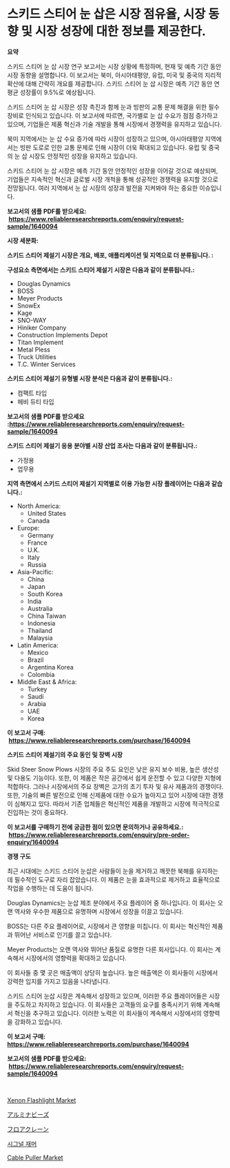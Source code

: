 <p><h1>스키드 스티어 눈 삽은 시장 점유율, 시장 동향 및 시장 성장에 대한 정보를 제공한다.</h1></p><p><strong>요약</strong></p>
<p><p>스키드 스티어 눈 삽 시장 연구 보고서는 시장 상황에 특정하며, 현재 및 예측 기간 동안 시장 동향을 설명합니다. 이 보고서는 북미, 아시아태평양, 유럽, 미국 및 중국의 지리적 확산에 대해 간략히 개요를 제공합니다. 스키드 스티어 눈 삽 시장은 예측 기간 동안 연평균 성장률이 9.5%로 예상됩니다.</p><p>스키드 스티어 눈 삽 시장은 성장 촉진과 함께 눈과 빙판의 교통 문제 해결을 위한 필수 장비로 인식되고 있습니다. 이 보고서에 따르면, 국가별로 눈 삽 수요가 점점 증가하고 있으며, 기업들은 제품 혁신과 기술 개발을 통해 시장에서 경쟁력을 유지하고 있습니다.</p><p>북미 지역에서는 눈 삽 수요 증가에 따라 시장이 성장하고 있으며, 아시아태평양 지역에서는 빙판 도로로 인한 교통 문제로 인해 시장이 더욱 확대되고 있습니다. 유럽 및 중국의 눈 삽 시장도 안정적인 성장을 유지하고 있습니다.</p><p>스키드 스티어 눈 삽 시장은 예측 기간 동안 안정적인 성장을 이어갈 것으로 예상되며, 기업들은 지속적인 혁신과 글로벌 시장 개척을 통해 성공적인 경쟁력을 유지할 것으로 전망됩니다. 여러 지역에서 눈 삽 시장의 성장과 발전을 지켜봐야 하는 중요한 이슈입니다.</p></p>
<p><strong>보고서의 샘플 PDF를 받으세요: &nbsp;<a href="https://www.reliableresearchreports.com/enquiry/request-sample/1640094">https://www.reliableresearchreports.com/enquiry/request-sample/1640094</a></strong></p>
<p><strong>시장 세분화:</strong></p>
<p><strong> 스키드 스티어 제설기 시장은 개요, 배포, 애플리케이션 및 지역으로 더 분류됩니다. :</strong></p>
<p><strong>구성요소 측면에서는 스키드 스티어 제설기 시장은 다음과 같이 분류됩니다.:</strong></p>
<p><ul><li>Douglas Dynamics</li><li>BOSS</li><li>Meyer Products</li><li>SnowEx</li><li>Kage</li><li>SNO-WAY</li><li>Hiniker Company</li><li>Construction Implements Depot</li><li>Titan Implement</li><li>Metal Pless</li><li>Truck Utilities</li><li>T.C. Winter Services</li></ul></p>
<p><strong> 스키드 스티어 제설기 유형별 시장 분석은 다음과 같이 분류됩니다.:</strong></p>
<p><ul><li>컴팩트 타입</li><li>헤비 듀티 타입</li></ul></p>
<p><strong>보고서의 샘플 PDF를 받으세요 :<a href="https://www.reliableresearchreports.com/enquiry/request-sample/1640094">https://www.reliableresearchreports.com/enquiry/request-sample/1640094</a></strong></p>
<p><strong> 스키드 스티어 제설기 응용 분야별 시장 산업 조사는 다음과 같이 분류됩니다.:</strong></p>
<p><ul><li>가정용</li><li>업무용</li></ul></p>
<p><strong>지역 측면에서 스키드 스티어 제설기 지역별로 이용 가능한 시장 플레이어는 다음과 같습니다.:</strong></p>
<p><ul>
    <li>
        North America:
        <ul>
            <li>United States</li>
            <li>Canada</li>
        </ul>
    </li>
    <li>
        Europe:
        <ul>
            <li>Germany</li>
            <li>France</li>
            <li>U.K.</li>
            <li>Italy</li>
            <li>Russia</li>
        </ul>
    </li>
    <li>
        Asia-Pacific:
        <ul>
            <li>China</li>
            <li>Japan</li>
            <li>South Korea</li>
            <li>India</li>
            <li>Australia</li>
            <li>China Taiwan</li>
            <li>Indonesia</li>
            <li>Thailand</li>
            <li>Malaysia</li>
        </ul>
    </li>
    <li>
        Latin America:
        <ul>
            <li>Mexico</li>
            <li>Brazil</li>
            <li>Argentina Korea</li>
            <li>Colombia</li>
        </ul>
    </li>
    <li>
        Middle East & Africa:
        <ul>
            <li>Turkey</li>
            <li>Saudi</li>
            <li>Arabia</li>
            <li>UAE</li>
            <li>Korea</li>
        </ul>
    </li>
    </ul></p>
<p><strong>이 보고서 구매: &nbsp;<a href="https://www.reliableresearchreports.com/purchase/1640094">https://www.reliableresearchreports.com/purchase/1640094</a></strong></p>
<p><strong>스키드 스티어 제설기의 주요 동인 및 장벽 시장</strong></p>
<p><p>Skid Steer Snow Plows 시장의 주요 주도 요인은 낮은 유지 보수 비용, 높은 생산성 및 다용도 기능이다. 또한, 이 제품은 작은 공간에서 쉽게 운전할 수 있고 다양한 지형에 적합하다. 그러나 시장에서의 주요 장벽은 고가의 초기 투자 및 유사 제품과의 경쟁이다. 또한, 기술의 빠른 발전으로 인해 신제품에 대한 수요가 높아지고 있어 시장에 대한 경쟁이 심해지고 있다. 따라서 기존 업체들은 혁신적인 제품을 개발하고 시장에 적극적으로 진입하는 것이 중요하다.</p></p>
<p><strong>이 보고서를 구매하기 전에 궁금한 점이 있으면 문의하거나 공유하세요.: &nbsp;<a href="https://www.reliableresearchreports.com/enquiry/pre-order-enquiry/1640094">https://www.reliableresearchreports.com/enquiry/pre-order-enquiry/1640094</a></strong></p>
<p><strong>경쟁 구도</strong></p>
<p><p>최근 시대에는 스키드 스티어 눈삽은 사람들이 눈을 제거하고 깨끗한 북해를 유지하는 데 필수적인 도구로 자리 잡았습니다. 이 제품은 눈을 효과적으로 제거하고 효율적으로 작업을 수행하는 데 도움이 됩니다.</p><p>Douglas Dynamics는 눈삽 제조 분야에서 주요 플레이어 중 하나입니다. 이 회사는 오랜 역사와 우수한 제품으로 유명하며 시장에서 성장을 이끌고 있습니다.</p><p>BOSS는 다른 주요 플레이어로, 시장에서 큰 영향을 미칩니다. 이 회사는 혁신적인 제품과 뛰어난 서비스로 인기를 끌고 있습니다.</p><p>Meyer Products는 오랜 역사와 뛰어난 품질로 유명한 다른 회사입니다. 이 회사는 계속해서 시장에서의 영향력을 확대하고 있습니다.</p><p>이 회사들 중 몇 곳은 매출액이 상당히 높습니다. 높은 매출액은 이 회사들이 시장에서 강력한 입지를 가지고 있음을 나타냅니다.</p><p>스키드 스티어 눈삽 시장은 계속해서 성장하고 있으며, 이러한 주요 플레이어들은 시장을 주도하고 차지하고 있습니다. 이 회사들은 고객들의 요구를 충족시키기 위해 계속해서 혁신을 추구하고 있습니다. 이러한 노력은 이 회사들이 계속해서 시장에서의 영향력을 강화하고 있습니다.</p></p>
<p><strong>이 보고서 구매: &nbsp; <a href="https://www.reliableresearchreports.com/purchase/1640094">https://www.reliableresearchreports.com/purchase/1640094</a></strong></p>
<p><strong>보고서의 샘플 PDF를 받으세요: &nbsp;<a href="https://www.reliableresearchreports.com/enquiry/request-sample/1640094">https://www.reliableresearchreports.com/enquiry/request-sample/1640094</a></strong><strong></strong></p>
<p>&nbsp;</p>
<p><p><a href="https://github.com/lylyparadise/Market-Research-Report-List-2/blob/main/xenon-flashlight-market.md">Xenon Flashlight Market</a></p><p><a href="https://github.com/vlcostes/Market-Research-Report-List-1/blob/main/812905110148.md">アルミナビーズ</a></p><p><a href="https://github.com/EstaSprer20231/Market-Research-Report-List-1/blob/main/874893110149.md">フロアクレーン</a></p><p><a href="https://medium.com/@kenyonjohns/%EC%8B%9C%EA%B7%B8%EB%84%90-%EB%B0%A9%ED%95%B4%EA%B8%B0-%EC%8B%9C%EC%9E%A5-%EB%B6%84%EC%84%9D-%EA%B8%80%EB%A1%9C%EB%B2%8C-%EC%82%B0%EC%97%85-%EC%A0%84%EB%A7%9D-%EB%B0%8F-%EC%98%88%EC%B8%A1-2024%EB%85%84%EB%B6%80%ED%84%B0-2031%EB%85%84%EA%B9%8C%EC%A7%80-737dd7e7ced3">시그널 재머</a></p><p><a href="https://github.com/GroverBarry/Market-Research-Report-List-4/blob/main/cable-puller-market.md">Cable Puller Market</a></p></p>
